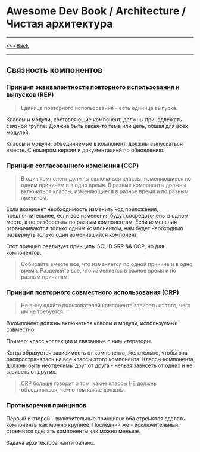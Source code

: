 # Awesome Dev Book / Architecture / Чистая архитектура

***
[<<<Back](./INDEX.md)
***

## Связность компонентов

### Принцип эквивалентности повторного использования и выпусков (REP)

> Единица повторного использования - есть единица выпуска.

Классы и модули, составляющие компонент, должны принадлежать связной группе. Должна быть какая-то тема или цель, общая 
для всех модулей.

Классы и модули, объединяемые в компонент, должны выпускаться вместе. С номером версии и документацией по обновлению.

### Принцип согласованного изменения (CCP)

> В один компонент должны включаться классы, изменяющиеся по одним причинам и в одно время. В разные компоненты 
> должны включаться классы, изменяющиеся в разное время и по разным причинам.

Если возникнет необходимость изменить код приложения, предпочтительнее, если все изменения будут сосредоточены в одном месте,
а не разбросаны по разным компонентам. Если изменения ограничиваются только одним компонентом, нам будет необходимо развернуть только один
изменившийся компонент.

Этот принцип реализует принципы SOLID SRP && OCP, но для компонентов.

> Собирайте вместе все, что изменяется по одной причине и в одно время. 
> Разделяйте все, что изменяется в разное время и по разным причинам.

### Принцип повторного совместного использования (CRP)

> Не вынуждайте пользователей компонента зависеть от того, чего им не требуется.

В компонент должны включаться классы и модули, используемые совместно.

Пример: класс коллекции и связанные с ним итераторы.

Когда образуется зависимость от компонента, желательно, чтобы она распространялась на все классы этого компонента. 
Классы компонента должны быть неотделимы друг от друга - нельзя зависеть от одних и не зависеть от других.

>  CRP больше говорит о том, какие классы НЕ должны объединяться, чем о том какие должны.

### Противоречия принципов

Первый и второй - включительные принципы: оба стремятся сделать компоненты как можно крупнее. Последний же - исключительный: 
стремится сделать компоненты как можно меньше. 

Задача архитектора найти баланс.

